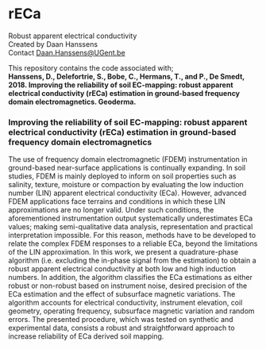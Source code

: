 # rECa
Robust apparent electrical conductivity  
Created by Daan Hanssens  
Contact Daan.Hanssens@UGent.be  

This repository contains the code associated with;  
**Hanssens, D., Delefortrie, S., Bobe, C., Hermans, T., and P., De Smedt, 2018. Improving the reliability of soil EC-mapping: robust apparent electrical conductivity (rECa) estimation in ground-based frequency domain electromagnetics. Geoderma.**

### Improving the reliability of soil EC-mapping: robust apparent electrical conductivity (rECa) estimation in ground-based frequency domain electromagnetics
The use of frequency domain electromagnetic (FDEM) instrumentation in ground-based near-surface applications is continually expanding. In soil studies, FDEM is mainly deployed to inform on soil properties such as salinity, texture, moisture or compaction by evaluating the low induction number (LIN) apparent electrical conductivity (ECa). However, advanced FDEM applications face terrains and conditions in which these LIN approximations are no longer valid. Under such conditions, the aforementioned instrumentation output systematically underestimates ECa values; making semi-qualitative data analysis, representation and practical interpretation impossible. For this reason, methods have to be developed to relate the complex FDEM responses to a reliable ECa, beyond the limitations of the LIN approximation. In this work, we present a quadrature-phase algorithm (i.e. excluding the in-phase signal from the estimation) to obtain a robust apparent electrical conductivity at both low and high induction numbers. In addition, the algorithm classifies the ECa estimations as either robust or non-robust based on instrument noise, desired precision of the ECa estimation and the effect of subsurface magnetic variations. The algorithm accounts for electrical conductivity, instrument elevation, coil geometry, operating frequency, subsurface magnetic variation and random errors. The presented procedure, which was tested on synthetic and experimental data, consists a robust and straightforward approach to increase reliability of ECa derived soil mapping.

